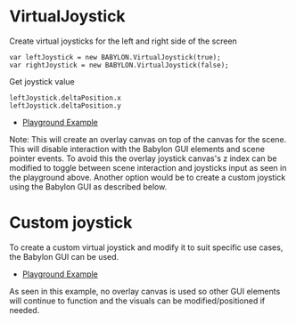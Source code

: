 # VirtualJoystick
Create virtual joysticks for the left and right side of the screen
```
var leftJoystick = new BABYLON.VirtualJoystick(true);
var rightJoystick = new BABYLON.VirtualJoystick(false);
```

Get joystick value
```
leftJoystick.deltaPosition.x
leftJoystick.deltaPosition.y
```

* [Playground Example](https://playground.babylonjs.com/#PRQU53)

Note: This will create an overlay canvas on top of the canvas for the scene. This will disable interaction with the Babylon GUI elements and scene pointer events. To avoid this the overlay joystick canvas's z index can be modified to toggle between scene interaction and joysticks input as seen in the playground above. Another option would be to create a custom joystick using the Babylon GUI as described below. 

# Custom joystick

To create a custom virtual joystick and modify it to suit specific use cases, the Babylon GUI can be used.

* [Playground Example](https://www.babylonjs-playground.com/#C6V6UY#5)

As seen in this example, no overlay canvas is used so other GUI elements will continue to function and the visuals can be modified/positioned if needed.

